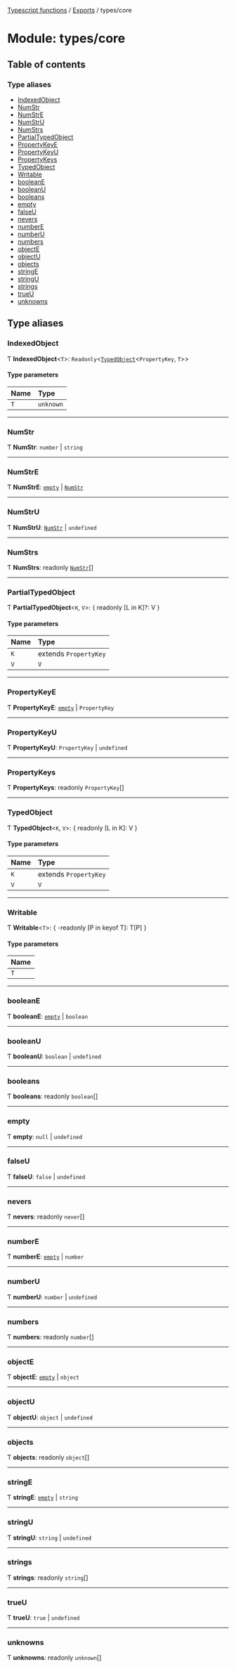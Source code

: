 [Typescript functions](../index.md) / [Exports](../modules.md) / types/core

# Module: types/core

## Table of contents

### Type aliases

- [IndexedObject](types_core.md#indexedobject)
- [NumStr](types_core.md#numstr)
- [NumStrE](types_core.md#numstre)
- [NumStrU](types_core.md#numstru)
- [NumStrs](types_core.md#numstrs)
- [PartialTypedObject](types_core.md#partialtypedobject)
- [PropertyKeyE](types_core.md#propertykeye)
- [PropertyKeyU](types_core.md#propertykeyu)
- [PropertyKeys](types_core.md#propertykeys)
- [TypedObject](types_core.md#typedobject)
- [Writable](types_core.md#writable)
- [booleanE](types_core.md#booleane)
- [booleanU](types_core.md#booleanu)
- [booleans](types_core.md#booleans)
- [empty](types_core.md#empty)
- [falseU](types_core.md#falseu)
- [nevers](types_core.md#nevers)
- [numberE](types_core.md#numbere)
- [numberU](types_core.md#numberu)
- [numbers](types_core.md#numbers)
- [objectE](types_core.md#objecte)
- [objectU](types_core.md#objectu)
- [objects](types_core.md#objects)
- [stringE](types_core.md#stringe)
- [stringU](types_core.md#stringu)
- [strings](types_core.md#strings)
- [trueU](types_core.md#trueu)
- [unknowns](types_core.md#unknowns)

## Type aliases

### IndexedObject

Ƭ **IndexedObject**<`T`\>: `Readonly`<[`TypedObject`](types_core.md#typedobject)<`PropertyKey`, `T`\>\>

#### Type parameters

| Name | Type |
| :------ | :------ |
| `T` | `unknown` |

___

### NumStr

Ƭ **NumStr**: `number` \| `string`

___

### NumStrE

Ƭ **NumStrE**: [`empty`](types_core.md#empty) \| [`NumStr`](types_core.md#numstr)

___

### NumStrU

Ƭ **NumStrU**: [`NumStr`](types_core.md#numstr) \| `undefined`

___

### NumStrs

Ƭ **NumStrs**: readonly [`NumStr`](types_core.md#numstr)[]

___

### PartialTypedObject

Ƭ **PartialTypedObject**<`K`, `V`\>: { readonly [L in K]?: V }

#### Type parameters

| Name | Type |
| :------ | :------ |
| `K` | extends `PropertyKey` |
| `V` | `V` |

___

### PropertyKeyE

Ƭ **PropertyKeyE**: [`empty`](types_core.md#empty) \| `PropertyKey`

___

### PropertyKeyU

Ƭ **PropertyKeyU**: `PropertyKey` \| `undefined`

___

### PropertyKeys

Ƭ **PropertyKeys**: readonly `PropertyKey`[]

___

### TypedObject

Ƭ **TypedObject**<`K`, `V`\>: { readonly [L in K]: V }

#### Type parameters

| Name | Type |
| :------ | :------ |
| `K` | extends `PropertyKey` |
| `V` | `V` |

___

### Writable

Ƭ **Writable**<`T`\>: { -readonly [P in keyof T]: T[P] }

#### Type parameters

| Name |
| :------ |
| `T` |

___

### booleanE

Ƭ **booleanE**: [`empty`](types_core.md#empty) \| `boolean`

___

### booleanU

Ƭ **booleanU**: `boolean` \| `undefined`

___

### booleans

Ƭ **booleans**: readonly `boolean`[]

___

### empty

Ƭ **empty**: ``null`` \| `undefined`

___

### falseU

Ƭ **falseU**: ``false`` \| `undefined`

___

### nevers

Ƭ **nevers**: readonly `never`[]

___

### numberE

Ƭ **numberE**: [`empty`](types_core.md#empty) \| `number`

___

### numberU

Ƭ **numberU**: `number` \| `undefined`

___

### numbers

Ƭ **numbers**: readonly `number`[]

___

### objectE

Ƭ **objectE**: [`empty`](types_core.md#empty) \| `object`

___

### objectU

Ƭ **objectU**: `object` \| `undefined`

___

### objects

Ƭ **objects**: readonly `object`[]

___

### stringE

Ƭ **stringE**: [`empty`](types_core.md#empty) \| `string`

___

### stringU

Ƭ **stringU**: `string` \| `undefined`

___

### strings

Ƭ **strings**: readonly `string`[]

___

### trueU

Ƭ **trueU**: ``true`` \| `undefined`

___

### unknowns

Ƭ **unknowns**: readonly `unknown`[]

